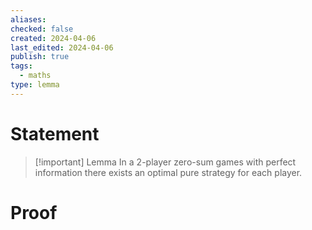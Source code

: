 ```yaml
---
aliases: 
checked: false
created: 2024-04-06
last_edited: 2024-04-06
publish: true
tags:
  - maths
type: lemma
---
```

# Statement

> [!important] Lemma
> In a 2-player zero-sum games with perfect information there exists an optimal pure strategy for each player. 

# Proof
